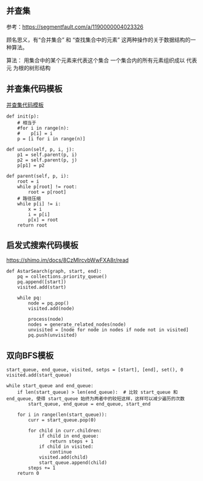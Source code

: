 ## 并查集
参考：https://segmentfault.com/a/1190000004023326

顾名思义，有“合并集合” 和 “查找集合中的元素” 这两种操作的关于数据结构的一种算法。

算法：
用集合中的某个元素来代表这个集合
一个集合内的所有元素组织成以 代表元 为根的树形结构




## 并查集代码模板

[并查集代码模板](https://shimo.im/docs/VtcxL0kyp04OBHak/read)

```
def init(p):
    # 相当于
    #for i in range(n):
    #    p[i] = i
    p = [i for i in range(n)]

def union(self, p, i, j):
    p1 = self.parent(p, i)
    p2 = self.parent(p, j)
    p[p1] = p2

def parent(self, p, i):
    root = i
    while p[root] != root:
        root = p[root]
    # 路径压缩
    while p[i] != i:
        x = i
        i = p[i]
        p[x] = root
    return root
```

## 启发式搜索代码模板
https://shimo.im/docs/8CzMlrcvbWwFXA8r/read

```
def AstarSearch(graph, start, end):
    pq = collections.priority_queue()
    pq.append([start])
    visited.add(start)

    while pq:
        node = pq.pop()
        visited.add(node)

        process(node)
        nodes = generate_related_nodes(node)
        unvisited = [node for node in nodes if node not in visited]
        pq.push(unvisited)
```

## 双向BFS模板

```
start_queue, end_queue, visited, setps = [start], [end], set(), 0
visited.add(start_queue)

while start_queue and end_queue:
    if len(start_queue) > len(end_queue):  # 比较 start_queue 和 end_queue, 使得 start_queue 始终为两者中的较短这样，这样可以减少遍历的次数
        start_queue, end_queue = end_queue, start_end

    for i in range(len(start_queue)):
        curr = start_queue.pop(0)

        for child in curr.children:
            if child in end_queue:
                return steps + 1
            if child in visited:
                continue
            visited.add(child)
            start_queue.append(child)
        steps += 1
    return 0
```